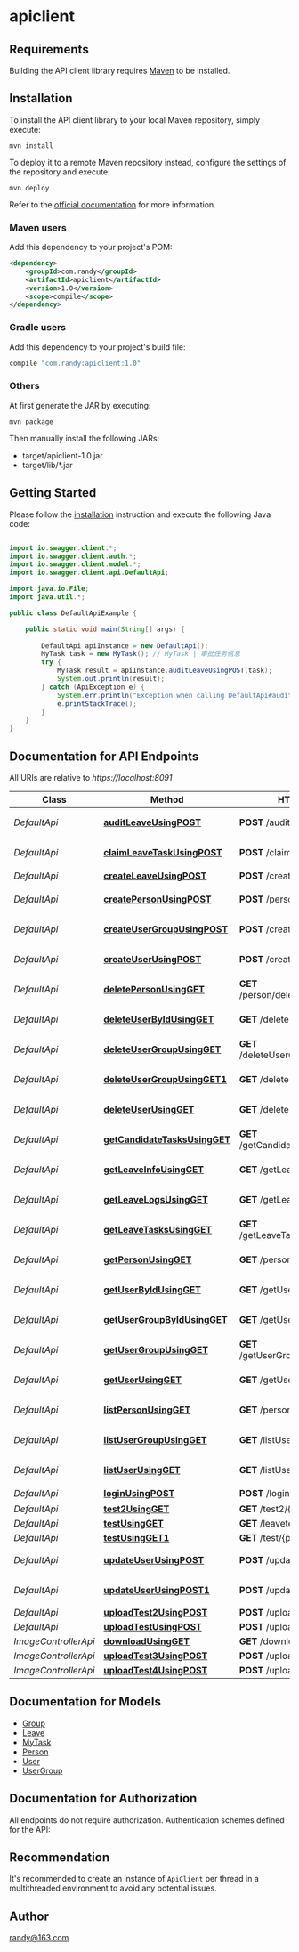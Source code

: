# apiclient

## Requirements

Building the API client library requires [Maven](https://maven.apache.org/) to be installed.

## Installation

To install the API client library to your local Maven repository, simply execute:

```shell
mvn install
```

To deploy it to a remote Maven repository instead, configure the settings of the repository and execute:

```shell
mvn deploy
```

Refer to the [official documentation](https://maven.apache.org/plugins/maven-deploy-plugin/usage.html) for more information.

### Maven users

Add this dependency to your project's POM:

```xml
<dependency>
    <groupId>com.randy</groupId>
    <artifactId>apiclient</artifactId>
    <version>1.0</version>
    <scope>compile</scope>
</dependency>
```

### Gradle users

Add this dependency to your project's build file:

```groovy
compile "com.randy:apiclient:1.0"
```

### Others

At first generate the JAR by executing:

    mvn package

Then manually install the following JARs:

* target/apiclient-1.0.jar
* target/lib/*.jar

## Getting Started

Please follow the [installation](#installation) instruction and execute the following Java code:

```java

import io.swagger.client.*;
import io.swagger.client.auth.*;
import io.swagger.client.model.*;
import io.swagger.client.api.DefaultApi;

import java.io.File;
import java.util.*;

public class DefaultApiExample {

    public static void main(String[] args) {
        
        DefaultApi apiInstance = new DefaultApi();
        MyTask task = new MyTask(); // MyTask | 审批任务信息
        try {
            MyTask result = apiInstance.auditLeaveUsingPOST(task);
            System.out.println(result);
        } catch (ApiException e) {
            System.err.println("Exception when calling DefaultApi#auditLeaveUsingPOST");
            e.printStackTrace();
        }
    }
}

```

## Documentation for API Endpoints

All URIs are relative to *https://localhost:8091*

Class | Method | HTTP request | Description
------------ | ------------- | ------------- | -------------
*DefaultApi* | [**auditLeaveUsingPOST**](docs/DefaultApi.md#auditLeaveUsingPOST) | **POST** /auditLeave | 审批请假申请
*DefaultApi* | [**claimLeaveTaskUsingPOST**](docs/DefaultApi.md#claimLeaveTaskUsingPOST) | **POST** /claimLeaveTask | 认领请假申请任务
*DefaultApi* | [**createLeaveUsingPOST**](docs/DefaultApi.md#createLeaveUsingPOST) | **POST** /createLeave | 请假申请
*DefaultApi* | [**createPersonUsingPOST**](docs/DefaultApi.md#createPersonUsingPOST) | **POST** /person/createPerson | 创建人员信息
*DefaultApi* | [**createUserGroupUsingPOST**](docs/DefaultApi.md#createUserGroupUsingPOST) | **POST** /createUserGroup | 创建用户组信息
*DefaultApi* | [**createUserUsingPOST**](docs/DefaultApi.md#createUserUsingPOST) | **POST** /createUser | 创建用户信息
*DefaultApi* | [**deletePersonUsingGET**](docs/DefaultApi.md#deletePersonUsingGET) | **GET** /person/deletePerson/{name} | 删除人员信息
*DefaultApi* | [**deleteUserByIdUsingGET**](docs/DefaultApi.md#deleteUserByIdUsingGET) | **GET** /deleteUserById/{id} | 删除用户信息
*DefaultApi* | [**deleteUserGroupUsingGET**](docs/DefaultApi.md#deleteUserGroupUsingGET) | **GET** /deleteUserGroup/{groupName} | 删除用户组信息
*DefaultApi* | [**deleteUserGroupUsingGET1**](docs/DefaultApi.md#deleteUserGroupUsingGET1) | **GET** /deleteUserGroupById/{id} | 删除用户组信息
*DefaultApi* | [**deleteUserUsingGET**](docs/DefaultApi.md#deleteUserUsingGET) | **GET** /deleteUser/{userName} | 删除用户信息
*DefaultApi* | [**getCandidateTasksUsingGET**](docs/DefaultApi.md#getCandidateTasksUsingGET) | **GET** /getCandidateTasks/{userName} | 查询代办任务列表
*DefaultApi* | [**getLeaveInfoUsingGET**](docs/DefaultApi.md#getLeaveInfoUsingGET) | **GET** /getLeaveInfo/{id} | 查询单个请假任务
*DefaultApi* | [**getLeaveLogsUsingGET**](docs/DefaultApi.md#getLeaveLogsUsingGET) | **GET** /getLeaveLogs/{processId} | 查询审批日志信息
*DefaultApi* | [**getLeaveTasksUsingGET**](docs/DefaultApi.md#getLeaveTasksUsingGET) | **GET** /getLeaveTasks/{userName} | 查询自己的任务列表
*DefaultApi* | [**getPersonUsingGET**](docs/DefaultApi.md#getPersonUsingGET) | **GET** /person/getPerson/{name} | 查询单个人员信息
*DefaultApi* | [**getUserByIdUsingGET**](docs/DefaultApi.md#getUserByIdUsingGET) | **GET** /getUserById/{id} | 查询单个用户信息
*DefaultApi* | [**getUserGroupByIdUsingGET**](docs/DefaultApi.md#getUserGroupByIdUsingGET) | **GET** /getUserGroupById/{id} | 查询单个用户组信息
*DefaultApi* | [**getUserGroupUsingGET**](docs/DefaultApi.md#getUserGroupUsingGET) | **GET** /getUserGroup/{groupName} | 查询单个用户组信息
*DefaultApi* | [**getUserUsingGET**](docs/DefaultApi.md#getUserUsingGET) | **GET** /getUser/{userName} | 查询单个用户信息
*DefaultApi* | [**listPersonUsingGET**](docs/DefaultApi.md#listPersonUsingGET) | **GET** /person/listPerson | 查询所有人员信息
*DefaultApi* | [**listUserGroupUsingGET**](docs/DefaultApi.md#listUserGroupUsingGET) | **GET** /listUserGroup | 查询所有用户组信息
*DefaultApi* | [**listUserUsingGET**](docs/DefaultApi.md#listUserUsingGET) | **GET** /listUser | 查询所有用户信息
*DefaultApi* | [**loginUsingPOST**](docs/DefaultApi.md#loginUsingPOST) | **POST** /login | 用户验证
*DefaultApi* | [**test2UsingGET**](docs/DefaultApi.md#test2UsingGET) | **GET** /test2/{p1} | test2
*DefaultApi* | [**testUsingGET**](docs/DefaultApi.md#testUsingGET) | **GET** /leavetest | test
*DefaultApi* | [**testUsingGET1**](docs/DefaultApi.md#testUsingGET1) | **GET** /test/{p1} | test
*DefaultApi* | [**updateUserUsingPOST**](docs/DefaultApi.md#updateUserUsingPOST) | **POST** /updateUser | 修改单个用户信息
*DefaultApi* | [**updateUserUsingPOST1**](docs/DefaultApi.md#updateUserUsingPOST1) | **POST** /updateUserGroup | 修改单个用户组信息
*DefaultApi* | [**uploadTest2UsingPOST**](docs/DefaultApi.md#uploadTest2UsingPOST) | **POST** /uploadTest2 | uploadTest2
*DefaultApi* | [**uploadTestUsingPOST**](docs/DefaultApi.md#uploadTestUsingPOST) | **POST** /uploadTest | uploadTest
*ImageControllerApi* | [**downloadUsingGET**](docs/ImageControllerApi.md#downloadUsingGET) | **GET** /downloadTest | download
*ImageControllerApi* | [**uploadTest3UsingPOST**](docs/ImageControllerApi.md#uploadTest3UsingPOST) | **POST** /uploadTest3 | uploadTest3
*ImageControllerApi* | [**uploadTest4UsingPOST**](docs/ImageControllerApi.md#uploadTest4UsingPOST) | **POST** /uploadTest4 | uploadTest4


## Documentation for Models

 - [Group](docs/Group.md)
 - [Leave](docs/Leave.md)
 - [MyTask](docs/MyTask.md)
 - [Person](docs/Person.md)
 - [User](docs/User.md)
 - [UserGroup](docs/UserGroup.md)


## Documentation for Authorization

All endpoints do not require authorization.
Authentication schemes defined for the API:

## Recommendation

It's recommended to create an instance of `ApiClient` per thread in a multithreaded environment to avoid any potential issues.

## Author

randy@163.com

